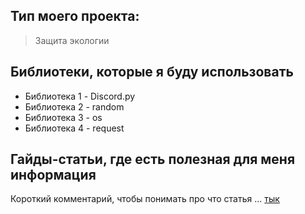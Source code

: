 ## Тип моего проекта:
> Защита экологии

## Библиотеки, которые я буду использовать
- Библиотека 1 - Discord.py
- Библиотека 2 - random
- Библиотека 3 - os
- Библиотека 4 - request

## Гайды-статьи, где есть полезная для меня информация
Короткий комментарий, чтобы понимать про что статья ... [тык](https://www.un.org/ru/un75/climate-crisis-race-we-can-win)
